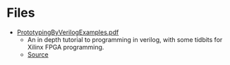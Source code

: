 # Files
- [PrototypingByVerilogExamples.pdf](PrototypingByVerilogExamples.pdf)
    - An in depth tutorial to programming in verilog, with some tidbits for Xilinx FPGA programming.
    - [Source](https://www.google.com/url?sa=t&rct=j&q=&esrc=s&source=web&cd=3&cad=rja&uact=8&sqi=2&ved=0ahUKEwi-0YSsvKfPAhWH5oMKHS9lAyIQFggnMAI&url=http%3A%2F%2Fwww2.dc.ufscar.br%2F~marcondes%2Fnetfpga%2FFPGAPrototypingByVerilogExamples.pdf&usg=AFQjCNFXUynyo89buP1a3TD9wnP7Uim9cA&sig2=OWku2aVbXs3dFi005bll2Q&bvm=bv.133700528,d.amc)
